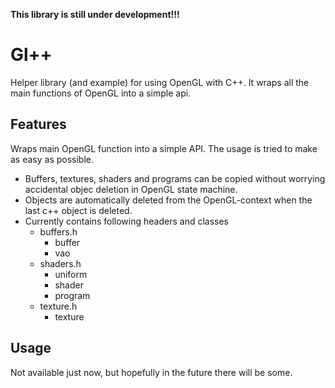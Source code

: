 **This library is still under development!!!**

# Gl++
Helper library (and example) for using OpenGL with C++.
It wraps all the main functions of OpenGL into a simple api. 

## Features
Wraps main OpenGL function into a simple API.
The usage is tried to make as easy as possible.

* Buffers, textures, shaders and programs can be copied without worrying accidental objec deletion in OpenGL state machine.
* Objects are automatically deleted from the OpenGL-context when the last c++ object is deleted.
* Currently contains following headers and classes
  * buffers.h
    * buffer
    * vao
  * shaders.h
    * uniform
    * shader
    * program
  * texture.h
    * texture

## Usage
Not available just now, but hopefully in the future there will be some.
